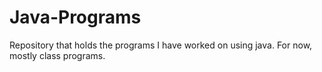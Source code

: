 # Java-Programs

Repository that holds the programs I have worked on using java. For now, mostly class programs. 
